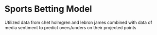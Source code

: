 # Sports Betting Model
Utilized data from chet holmgren and lebron james combined with data of media sentiment to predict overs/unders on their projected points
